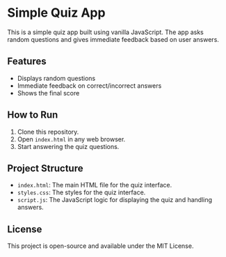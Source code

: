 # Simple Quiz App

This is a simple quiz app built using vanilla JavaScript. The app asks random questions and gives immediate feedback based on user answers.

## Features

- Displays random questions
- Immediate feedback on correct/incorrect answers
- Shows the final score

## How to Run

1. Clone this repository.
2. Open `index.html` in any web browser.
3. Start answering the quiz questions.

## Project Structure

- `index.html`: The main HTML file for the quiz interface.
- `styles.css`: The styles for the quiz interface.
- `script.js`: The JavaScript logic for displaying the quiz and handling answers.

## License

This project is open-source and available under the MIT License.
